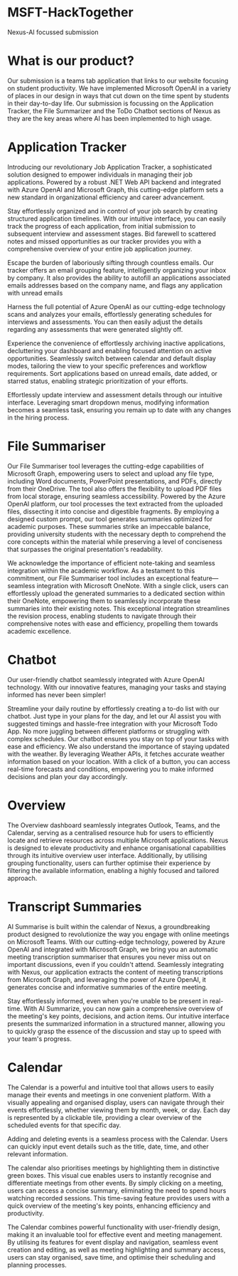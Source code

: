 # MSFT-HackTogether
Nexus-AI focussed submission

# What is our product?
Our submission is a teams tab application that links to our website focusing on student productivity.
We have implemented Microsoft OpenAI in a variety of places in our design in ways that cut down on the time spent by students in their day-to-day life.
Our submission is focussing on the Application Tracker, the File Summarizer and the ToDo Chatbot sections of Nexus as they are the key areas where AI has been implemented to high usage.

# Application Tracker
Introducing our revolutionary Job Application Tracker, a sophisticated solution designed to empower individuals in managing their job applications. Powered by a robust .NET Web API backend and integrated with Azure OpenAI and Microsoft Graph, this cutting-edge platform sets a new standard in organizational efficiency and career advancement.

Stay effortlessly organized and in control of your job search by creating structured application timelines. With our intuitive interface, you can easily track the progress of each application, from initial submission to subsequent interview and assessment stages. Bid farewell to scattered notes and missed opportunities as our tracker provides you with a comprehensive overview of your entire job application journey.

Escape the burden of laboriously sifting through countless emails. Our tracker offers an email grouping feature, intelligently organizing your inbox by company. It also provides the ability to autofill an applications associated emails addresses based on the company name, and flags any application with unread emails

Harness the full potential of Azure OpenAI as our cutting-edge technology scans and analyzes your emails, effortlessly generating schedules for interviews and assessments. You can then easily adjust the details regarding any assessments that were generated slightly off.

Experience the convenience of effortlessly archiving inactive applications, decluttering your dashboard and enabling focused attention on active opportunities. Seamlessly switch between calendar and default display modes, tailoring the view to your specific preferences and workflow requirements. Sort applications based on unread emails, date added, or starred status, enabling strategic prioritization of your efforts.

Effortlessly update interview and assessment details through our intuitive interface. Leveraging smart dropdown menus, modifying information becomes a seamless task, ensuring you remain up to date with any changes in the hiring process.

# File Summariser
Our File Summariser tool leverages the cutting-edge capabilities of Microsoft Graph, empowering users to select and upload any file type, including Word documents, PowerPoint presentations, and PDFs, directly from their OneDrive. The tool also offers the flexibility to upload PDF files from local storage, ensuring seamless accessibility. Powered by the Azure OpenAI platform, our tool processes the text extracted from the uploaded files, dissecting it into concise and digestible fragments. By employing a designed custom prompt, our tool generates summaries optimized for academic purposes. These summaries strike an impeccable balance, providing university students with the necessary depth to comprehend the core concepts within the material while preserving a level of conciseness that surpasses the original presentation's readability.

We acknowledge the importance of efficient note-taking and seamless integration within the academic workflow. As a testament to this commitment, our File Summariser tool includes an exceptional feature—seamless integration with Microsoft OneNote. With a single click, users can effortlessly upload the generated summaries to a dedicated section within their OneNote, empowering them to seamlessly incorporate these summaries into their existing notes. This exceptional integration streamlines the revision process, enabling students to navigate through their comprehensive notes with ease and efficiency, propelling them towards academic excellence.


# Chatbot
Our user-friendly chatbot seamlessly integrated with Azure OpenAI technology. With our innovative features, managing your tasks and staying informed has never been simpler! 

Streamline your daily routine by effortlessly creating a to-do list with our chatbot. Just type in your plans for the day, and let our AI assist you with suggested timings and hassle-free integration with your Microsoft Todo App. No more juggling between different platforms or struggling with complex schedules. Our chatbot ensures you stay on top of your tasks with ease and efficiency. We also understand the importance of staying updated with the weather. By leveraging Weather APIs, it fetches accurate weather information based on your location. With a click of a button, you can access real-time forecasts and conditions, empowering you to make informed decisions and plan your day accordingly.

# Overview
The Overview dashboard seamlessly integrates Outlook, Teams, and the Calendar, serving as a centralised resource hub for users to efficiently locate and retrieve resources across multiple Microsoft applications. Nexus is designed to elevate productivity and enhance organisational capabilities through its intuitive overview user interface. Additionally, by utilising grouping functionality, users can further optimise their experience by filtering the available information, enabling a highly focused and tailored approach.

# Transcript Summaries
AI Summarise is built within the calendar of Nexus, a groundbreaking product designed to revolutionize the way you engage with online meetings on Microsoft Teams. With our cutting-edge technology, powered by Azure OpenAI and integrated with Microsoft Graph, we bring you an automatic meeting transcription summariser that ensures you never miss out on important discussions, even if you couldn't attend. Seamlessly integrating with Nexus, our application extracts the content of meeting transcriptions from Microsoft Graph, and leveraging the power of Azure OpenAI, it generates concise and informative summaries of the entire meeting.

Stay effortlessly informed, even when you're unable to be present in real-time. With AI Summarize, you can now gain a comprehensive overview of the meeting's key points, decisions, and action items. Our intuitive interface presents the summarized information in a structured manner, allowing you to quickly grasp the essence of the discussion and stay up to speed with your team's progress.

# Calendar 
The Calendar is a powerful and intuitive tool that allows users to easily manage their events and meetings in one convenient platform. With a visually appealing and organised display, users can navigate through their events effortlessly, whether viewing them by month, week, or day. Each day is represented by a clickable tile, providing a clear overview of the scheduled events for that specific day.

Adding and deleting events is a seamless process with the Calendar. Users can quickly input event details such as the title, date, time, and other relevant information.

The calendar also prioritises meetings by highlighting them in distinctive green boxes. This visual cue enables users to instantly recognise and differentiate meetings from other events. By simply clicking on a meeting, users can access a concise summary, eliminating the need to spend hours watching recorded sessions. This time-saving feature provides users with a quick overview of the meeting's key points, enhancing efficiency and productivity.

The Calendar combines powerful functionality with user-friendly design, making it an invaluable tool for effective event and meeting management. By utilising its features for event display and navigation, seamless event creation and editing, as well as meeting highlighting and summary access, users can stay organised, save time, and optimise their scheduling and planning processes.

